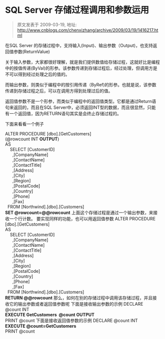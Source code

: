# SQL Server 存储过程调用和参数运用 
> 原文发表于 2009-03-19, 地址: http://www.cnblogs.com/chenxizhang/archive/2009/03/19/1416217.html 


在SQL Server 的存储过程中，支持输入(Input)、输出参数（Output)，也支持返回值参数(ReturnValue)

 关于输入参数，大家都很好理解，就是我们提供数值给存储过程，这就好比是编程中的按值传递(ByVal)的形参。该参数传递到存储过程后，经过处理，但调用方是不可以得到经过处理之后的值的。

 而输出参数，则类似于编程中的按引用传递（ByRef)的形参。也就是说，该参数传递到存储过程之后，可以在调用方得到处理过后的值。

 返回值参数不是一个形参，而类似于编程中的返回值类型。它都是通过Return语句来返回的，而且在SQL Server中，必须返回INT型的数据，而且很显然，只能有一个返回值，因为RETURN语句其实是会终止存储过程的。

 下面来看看一个例子

 ALTER PROCEDURE [dbo].[GetCustomers]  
(@rowcount INT **OUTPUT**)  
AS   
    SELECT [CustomerID]  
      ,[CompanyName]  
      ,[ContactName]  
      ,[ContactTitle]  
      ,[Address]  
      ,[City]  
      ,[Region]  
      ,[PostalCode]  
      ,[Country]  
      ,[Phone]  
      ,[Fax]  
  FROM [Northwind].[dbo].[Customers]  
**SET @rowcount=@@rowcount** 上面这个存储过程是通过一个输出参数，来接收一个行计数。 要实现同样的功能，也可以用返回值参数 ALTER PROCEDURE [dbo].[GetCustomers]  
AS   
    SELECT [CustomerID]  
      ,[CompanyName]  
      ,[ContactName]  
      ,[ContactTitle]  
      ,[Address]  
      ,[City]  
      ,[Region]  
      ,[PostalCode]  
      ,[Country]  
      ,[Phone]  
      ,[Fax]  
  FROM [Northwind].[dbo].[Customers]  
**RETURN @@rowcount** 那么，如何在别的存储过程中调用该存储过程，并且接收它的输出参数或者返回值参数呢 下面是接收输出参数的示例 DECLARE @count INT  
**EXECUTE GetCustomers  @count OUTPUT**  
PRINT @count 下面是接收返回值参数的示例 DECLARE @count INT  
**EXECUTE @count=GetCustomers**   
PRINT @count 

















